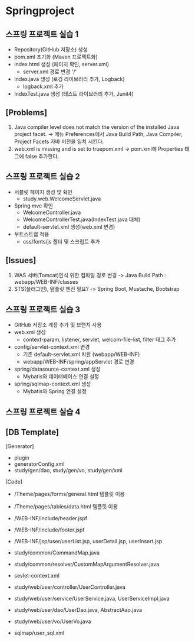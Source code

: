 # Springproject
## 스프링 프로젝트 실습 1

* Repository(GitHub 저장소) 생성
* pom.xml 초기화 (Maven 프로젝트화)
* index.html 생성 (페이지 확인, server.xml)
  - server.xml 경로 변경  '/'
* Index.java 생성 (로깅 라이브러리 추가, Logback)
  - logback.xml 추가
* IndexTest.java 생성 (테스트 라이브러리 추가, Junit4)

## [Problems]

1. Java compiler level does not match the version of the installed Java project facet.
-> 메뉴 Preferences에서  Java Build Path, Java Compiler, Project Facets 자바 버전을 일치 시킨다.
2. web.xml is missing and <failOnMissingWebXml> is set to truepom.xml
-> pom.xml에 Properties 태그에 <failOnMissingWebXml>false</failOnMissingWebXml> 추가한다.  

## 스프링 프로젝트 실습 2

* 서블릿 페이지 생성 및 확인
  - study.web.WelcomeServlet.java
* Spring mvc 확인
  - WelcomeController.java
  - WelcomeControllerTest.java(IndexTest.java 대체)
  - default-servlet.xml 생성(web.xml 변경)
* 부트스트랩 적용
  - css/fonts/js 폴더 및 스크립트 추가
  
## [Issues]
 
1. WAS 서버(Tomcat)인식 위한 컴파일 경로 변경
-> Java Build Path : webapp/WEB-INF/classes
2. STS(플러그인), 탬플릿 엔진 필요?
-> Spring Boot, Mustache, Bootstrap

## 스프링 프로젝트 실습 3

* GitHub 저장소 계정 추가 및 브랜치 사용
* web.xml 생성
  - context-param, listener, servlet, welcom-file-list, filter 태그 추가
* config/servlet-context.xml 변경
  - 기존 default-servlet.xml 치환 (webapp/WEB-INF)
  - webapp/WEB-INF/spring/appServlet 경로 변경
* spring/datasource-context.xml 생성
  - Mybatis와 데이터베이스 연결 설정
* spring/sqlmap-context.xml 생성
  - Mybatis와 Spring 연결 설정

## 스프링 프로젝트 실습 4

## [DB Template]

[Generator]
* plugin
* generatorConfig.xml
* study/gen/dao, study/gen/vo, study/gen/xml

[Code]
* /Theme/pages/forms/general.html 템플릿 이용
* /Theme/pages/tables/data.html 템플릿 이용
* /WEB-INF/include/header.jspf
* /WEB-INF/include/footer.jspf
* /WEB-INF/jsp/user/userList.jsp, userDetail.jsp, userInsert.jsp

* study/common/CommandMap.java
* study/common/resolver/CustomMapArgumentResolver.java
* sevlet-context.xml

* study/web/user/controller/UserController.java
* study/web/user/service/UserService.java, UserServiceImpl.java
* study/web/user/dao/UserDao.java, AbstractAao.java
* study/web/user/vo/UserVo.java
* sqlmap/user_sql.xml
  